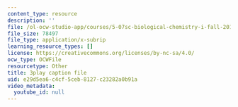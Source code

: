 ```yaml
---
content_type: resource
description: ''
file: /ol-ocw-studio-app/courses/5-07sc-biological-chemistry-i-fall-2013/e29d5ea6c4cf5ceb8127c23282a0b91a_BZGOYTtQUhY.vtt
file_size: 78497
file_type: application/x-subrip
learning_resource_types: []
license: https://creativecommons.org/licenses/by-nc-sa/4.0/
ocw_type: OCWFile
resourcetype: Other
title: 3play caption file
uid: e29d5ea6-c4cf-5ceb-8127-c23282a0b91a
video_metadata:
  youtube_id: null
---
```

